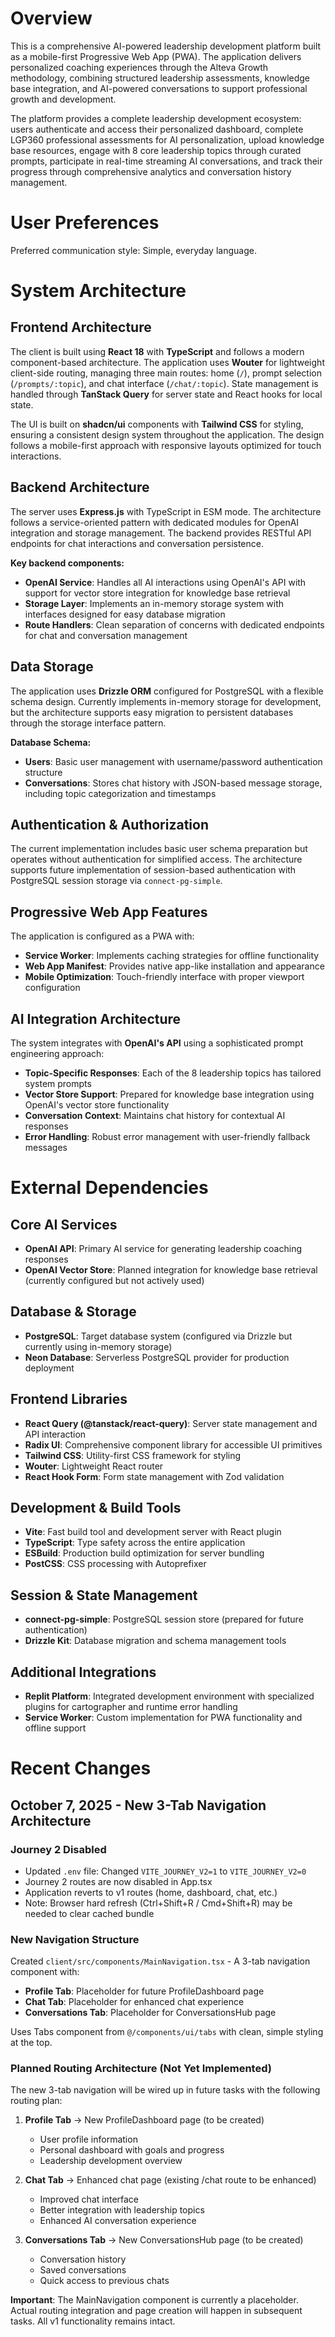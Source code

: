 # Overview

This is a comprehensive AI-powered leadership development platform built as a mobile-first Progressive Web App (PWA). The application delivers personalized coaching experiences through the Alteva Growth methodology, combining structured leadership assessments, knowledge base integration, and AI-powered conversations to support professional growth and development.

The platform provides a complete leadership development ecosystem: users authenticate and access their personalized dashboard, complete LGP360 professional assessments for AI personalization, upload knowledge base resources, engage with 8 core leadership topics through curated prompts, participate in real-time streaming AI conversations, and track their progress through comprehensive analytics and conversation history management.

# User Preferences

Preferred communication style: Simple, everyday language.

# System Architecture

## Frontend Architecture
The client is built using **React 18** with **TypeScript** and follows a modern component-based architecture. The application uses **Wouter** for lightweight client-side routing, managing three main routes: home (`/`), prompt selection (`/prompts/:topic`), and chat interface (`/chat/:topic`). State management is handled through **TanStack Query** for server state and React hooks for local state.

The UI is built on **shadcn/ui** components with **Tailwind CSS** for styling, ensuring a consistent design system throughout the application. The design follows a mobile-first approach with responsive layouts optimized for touch interactions.

## Backend Architecture
The server uses **Express.js** with TypeScript in ESM mode. The architecture follows a service-oriented pattern with dedicated modules for OpenAI integration and storage management. The backend provides RESTful API endpoints for chat interactions and conversation persistence.

**Key backend components:**
- **OpenAI Service**: Handles all AI interactions using OpenAI's API with support for vector store integration for knowledge base retrieval
- **Storage Layer**: Implements an in-memory storage system with interfaces designed for easy database migration
- **Route Handlers**: Clean separation of concerns with dedicated endpoints for chat and conversation management

## Data Storage
The application uses **Drizzle ORM** configured for PostgreSQL with a flexible schema design. Currently implements in-memory storage for development, but the architecture supports easy migration to persistent databases through the storage interface pattern.

**Database Schema:**
- **Users**: Basic user management with username/password authentication structure
- **Conversations**: Stores chat history with JSON-based message storage, including topic categorization and timestamps

## Authentication & Authorization
The current implementation includes basic user schema preparation but operates without authentication for simplified access. The architecture supports future implementation of session-based authentication with PostgreSQL session storage via `connect-pg-simple`.

## Progressive Web App Features
The application is configured as a PWA with:
- **Service Worker**: Implements caching strategies for offline functionality
- **Web App Manifest**: Provides native app-like installation and appearance
- **Mobile Optimization**: Touch-friendly interface with proper viewport configuration

## AI Integration Architecture
The system integrates with **OpenAI's API** using a sophisticated prompt engineering approach:
- **Topic-Specific Responses**: Each of the 8 leadership topics has tailored system prompts
- **Vector Store Support**: Prepared for knowledge base integration using OpenAI's vector store functionality
- **Conversation Context**: Maintains chat history for contextual AI responses
- **Error Handling**: Robust error management with user-friendly fallback messages

# External Dependencies

## Core AI Services
- **OpenAI API**: Primary AI service for generating leadership coaching responses
- **OpenAI Vector Store**: Planned integration for knowledge base retrieval (currently configured but not actively used)

## Database & Storage
- **PostgreSQL**: Target database system (configured via Drizzle but currently using in-memory storage)
- **Neon Database**: Serverless PostgreSQL provider for production deployment

## Frontend Libraries
- **React Query (@tanstack/react-query)**: Server state management and API interaction
- **Radix UI**: Comprehensive component library for accessible UI primitives
- **Tailwind CSS**: Utility-first CSS framework for styling
- **Wouter**: Lightweight React router
- **React Hook Form**: Form state management with Zod validation

## Development & Build Tools
- **Vite**: Fast build tool and development server with React plugin
- **TypeScript**: Type safety across the entire application
- **ESBuild**: Production build optimization for server bundling
- **PostCSS**: CSS processing with Autoprefixer

## Session & State Management
- **connect-pg-simple**: PostgreSQL session store (prepared for future authentication)
- **Drizzle Kit**: Database migration and schema management tools

## Additional Integrations
- **Replit Platform**: Integrated development environment with specialized plugins for cartographer and runtime error handling
- **Service Worker**: Custom implementation for PWA functionality and offline support

# Recent Changes

## October 7, 2025 - New 3-Tab Navigation Architecture

### Journey 2 Disabled
- Updated `.env` file: Changed `VITE_JOURNEY_V2=1` to `VITE_JOURNEY_V2=0`
- Journey 2 routes are now disabled in App.tsx
- Application reverts to v1 routes (home, dashboard, chat, etc.)
- Note: Browser hard refresh (Ctrl+Shift+R / Cmd+Shift+R) may be needed to clear cached bundle

### New Navigation Structure
Created `client/src/components/MainNavigation.tsx` - A 3-tab navigation component with:
- **Profile Tab**: Placeholder for future ProfileDashboard page
- **Chat Tab**: Placeholder for enhanced chat experience
- **Conversations Tab**: Placeholder for ConversationsHub page

Uses Tabs component from `@/components/ui/tabs` with clean, simple styling at the top.

### Planned Routing Architecture (Not Yet Implemented)
The new 3-tab navigation will be wired up in future tasks with the following routing plan:

1. **Profile Tab** → New ProfileDashboard page (to be created)
   - User profile information
   - Personal dashboard with goals and progress
   - Leadership development overview

2. **Chat Tab** → Enhanced chat page (existing /chat route to be enhanced)
   - Improved chat interface
   - Better integration with leadership topics
   - Enhanced AI conversation experience

3. **Conversations Tab** → New ConversationsHub page (to be created)
   - Conversation history
   - Saved conversations
   - Quick access to previous chats

**Important**: The MainNavigation component is currently a placeholder. Actual routing integration and page creation will happen in subsequent tasks. All v1 functionality remains intact.
